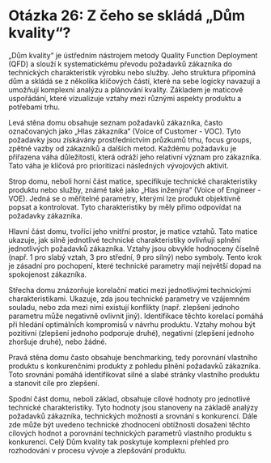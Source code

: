 # Otázka 26: Z čeho se skládá „Dům kvality“?

„Dům kvality“ je ústředním nástrojem metody Quality Function Deployment (QFD) a slouží k systematickému převodu požadavků zákazníka do technických charakteristik výrobku nebo služby. Jeho struktura připomíná dům a skládá se z několika klíčových částí, které na sebe logicky navazují a umožňují komplexní analýzu a plánování kvality. Základem je maticové uspořádání, které vizualizuje vztahy mezi různými aspekty produktu a potřebami trhu.

Levá stěna domu obsahuje seznam požadavků zákazníka, často označovaných jako „Hlas zákazníka“ (Voice of Customer - VOC). Tyto požadavky jsou získávány prostřednictvím průzkumů trhu, focus groups, zpětné vazby od zákazníků a dalších metod. Každému požadavku je přiřazena váha důležitosti, která odráží jeho relativní význam pro zákazníka. Tato váha je klíčová pro prioritizaci následných vývojových aktivit.

Strop domu, neboli horní část matice, specifikuje technické charakteristiky produktu nebo služby, známé také jako „Hlas inženýra“ (Voice of Engineer - VOE). Jedná se o měřitelné parametry, kterými lze produkt objektivně popsat a kontrolovat. Tyto charakteristiky by měly přímo odpovídat na požadavky zákazníka.

Hlavní část domu, tvořící jeho vnitřní prostor, je matice vztahů. Tato matice ukazuje, jak silně jednotlivé technické charakteristiky ovlivňují splnění jednotlivých požadavků zákazníka. Vztahy jsou obvykle hodnoceny číselně (např. 1 pro slabý vztah, 3 pro střední, 9 pro silný) nebo symboly. Tento krok je zásadní pro pochopení, které technické parametry mají největší dopad na spokojenost zákazníka.

Střecha domu znázorňuje korelační matici mezi jednotlivými technickými charakteristikami. Ukazuje, zda jsou technické parametry ve vzájemném souladu, nebo zda mezi nimi existují konflikty (např. zlepšení jednoho parametru může negativně ovlivnit jiný). Identifikace těchto korelací pomáhá při hledání optimálních kompromisů v návrhu produktu. Vztahy mohou být pozitivní (zlepšení jednoho podporuje druhé), negativní (zlepšení jednoho zhoršuje druhé), nebo žádné.

Pravá stěna domu často obsahuje benchmarking, tedy porovnání vlastního produktu s konkurenčními produkty z pohledu plnění požadavků zákazníka. Toto srovnání pomáhá identifikovat silné a slabé stránky vlastního produktu a stanovit cíle pro zlepšení.

Spodní část domu, neboli základ, obsahuje cílové hodnoty pro jednotlivé technické charakteristiky. Tyto hodnoty jsou stanoveny na základě analýzy požadavků zákazníka, technických možností a srovnání s konkurencí. Dále zde může být uvedeno technické zhodnocení obtížnosti dosažení těchto cílových hodnot a porovnání technických parametrů vlastního produktu s konkurencí. Celý Dům kvality tak poskytuje komplexní přehled pro rozhodování v procesu vývoje a zlepšování produktu.
